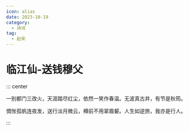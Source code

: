 ```yaml
---
icon: alias
date: 2023-10-19
category:
  - 诗词
tag:
  - 赵宋
---
```


# 临江仙-送钱穆父

<!-- more -->


::: center

一别都门三改火，天涯踏尽红尘，依然一笑作春温。无波真古井，有节是秋筠。

惆怅孤帆连夜发，送行淡月微云，樽前不用翠眉颦。人生如逆旅，我亦是行人。

:::